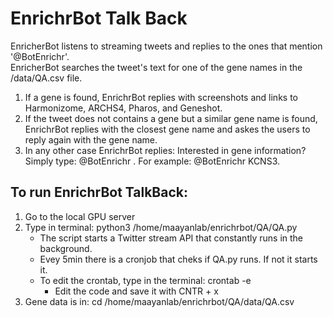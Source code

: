 # EnrichrBot Talk Back
EnricherBot listens to streaming tweets and replies to the ones that mention '@BotEnrichr'.
</br>
EnricherBot searches the tweet's text for one of the gene names in the /data/QA.csv file.
</br>
<ol>
  <li>
  If a gene is found, EnrichrBot replies with screenshots and links to Harmonizome, ARCHS4, Pharos, and Geneshot. 
  </li>
  <li>
  If the tweet does not contains a gene but a similar gene name is found, EnrichrBot replies with the closest gene name and askes the users to reply again with the gene name.
  </li>
  <li>
  In any other case EnrichrBot replies: 
    Interested in gene information?
    Simply type: @BotEnrichr <gene symbol>.
    For example: @BotEnrichr KCNS3.
  </li>
 </ol>


## To run EnrichrBot TalkBack:
<ol>
<li>
Go to the local GPU server
</li>
<li>
Type in terminal: python3 /home/maayanlab/enrichrbot/QA/QA.py
<ul>
  <li>
  The script starts a Twitter stream API that constantly runs in the background.
  </li>
  <li>
  Evey 5min there is a cronjob that cheks if QA.py runs. If not it starts it.
  </li>
  <li>
    To edit the crontab, type in the terminal: crontab -e
    <ul>
      <li>
        Edit the code and save it with CNTR + x
      </li>
    </ul>
  </li>
</ul>
</li>
<li>
Gene data is in: cd /home/maayanlab/enrichrbot/QA/data/QA.csv
</li>
</ol>
